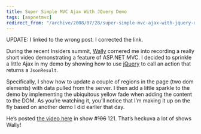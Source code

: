 ```yaml
---
title: Super Simple MVC Ajax With JQuery Demo
tags: [aspnetmvc]
redirect_from: "/archive/2008/07/28/super-simple-mvc-ajax-with-jquery-demo.aspx/"
---
```


UPDATE: I linked to the wrong post. I corrected the link.

During the recent Insiders summit,
[Wally](http://weblogs.asp.net/wallym/ "Wally McClure") cornered me into
recording a really short video demonstrating a feature of ASP.NET MVC. I
decided to sprinkle a little Ajax in my demo by showing how to use
[jQuery](http://jquery.com/ "jQuery is a new type of JavaScript library")
to call an action that returns a `JsonResult`.

Specifically, I show how to update a couple of regions in the page (two
dom elements) with data pulled from the server. I then add a little
sparkle to the demo by implementing the ubiquitous yellow fade when
adding the content to the DOM. As you’re watching it, you’ll notice that
I’m making it up on the fly based on another demo I did earlier that
day.

He’s posted [the video
here](http://aspnetpodcast.com/CS11/blogs/asp.net_podcast/archive/2008/07/29/asp-net-podcast-show-121-phil-haack-with-an-asp-net-mvc-demo-video.aspx "Show 106")
in show \#~~106~~ 121. That’s heckuva a lot of shows Wally!
